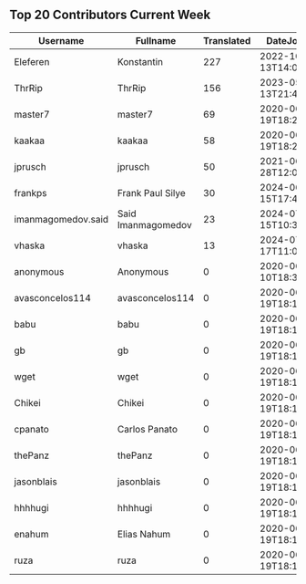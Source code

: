 ## Top 20 Contributors Current Week ##
|Username|Fullname|Translated|DateJoined|Language|
|--------|--------|----------|----------|-------|
|Eleferen|Konstantin|227|2022-10-13T14:04:24Z|ru|
|ThrRip|ThrRip|156|2023-05-13T21:46:16.|zh_Hans|
|master7|master7|69|2020-06-19T18:20:39.|pl|
|kaakaa|kaakaa|58|2020-06-19T18:20:26Z|ja|
|jprusch|jprusch|50|2021-06-28T12:00:18.|de|
|frankps|Frank Paul Silye|30|2024-06-15T17:49:35.|nb_NO|
|imanmagomedov.said|Said Imanmagomedov|23|2024-07-15T10:32:56.||
|vhaska|vhaska|13|2024-07-17T11:00:05.|cs|
|anonymous|Anonymous|0|2020-06-10T18:34:14.||
|avasconcelos114|avasconcelos114|0|2020-06-19T18:18:27Z||
|babu|babu|0|2020-06-19T18:18:37.||
|gb|gb|0|2020-06-19T18:18:43.||
|wget|wget|0|2020-06-19T18:18:50Z|ro|
|Chikei|Chikei|0|2020-06-19T18:18:51Z|zh_Hant|
|cpanato|Carlos Panato|0|2020-06-19T18:18:53Z||
|thePanz|thePanz|0|2020-06-19T18:18:53Z||
|jasonblais|jasonblais|0|2020-06-19T18:18:54Z||
|hhhhugi|hhhhugi|0|2020-06-19T18:18:56.||
|enahum|Elias  Nahum|0|2020-06-19T18:18:56Z|es|
|ruza|ruza|0|2020-06-19T18:18:57.||
